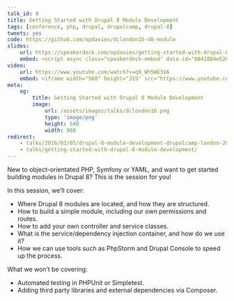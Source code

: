 ```yaml
---
talk_id: 9
title: Getting Started with Drupal 8 Module Development
tags: [conference, php, drupal, drupalcamp, drupal-8]
tweets: yes
code: https://github.com/opdavies/dclondon16-d8-module
slides:
    url: https://speakerdeck.com/opdavies/getting-started-with-drupal-8-module-development
    embed: <script async class="speakerdeck-embed" data-id="0041804e52664d12a8e31cd118264813" data-ratio="1.77777777777778" src="//speakerdeck.com/assets/embed.js"></script>
video:
    url: https://www.youtube.com/watch?v=qO_Wh5WE3VA
    embed: <iframe width="560" height="315" src="https://www.youtube.com/embed/qO_Wh5WE3VA" frameborder="0" allowfullscreen></iframe>
meta:
    og:
        title: Getting Started with Drupal 8 Module Development
        image:
            url: /assets/images/talks/dclondon16.png
            type: 'image/png'
            height: 540
            width: 960
redirect:
    - talks/2016/03/05/drupal-8-module-development-drupalcamp-london-2016/
    - talks/getting-started-with-drupal-8-module-development/
---
```

New to object-orientated PHP, Symfony or YAML, and want to get started building modules in Drupal 8? This is the session for you!

In this session, we’ll cover:

* Where Drupal 8 modules are located, and how they are structured.
* How to build a simple module, including our own permissions and routes.
* How to add your own controller and service classes.
* What is the service/dependency injection container, and how do we use it?
* How we can use tools such as PhpStorm and Drupal Console to speed up the process.

What we won’t be covering:

* Automated testing in PHPUnit or Simpletest.
* Adding third party libraries and external dependencies via Composer.
